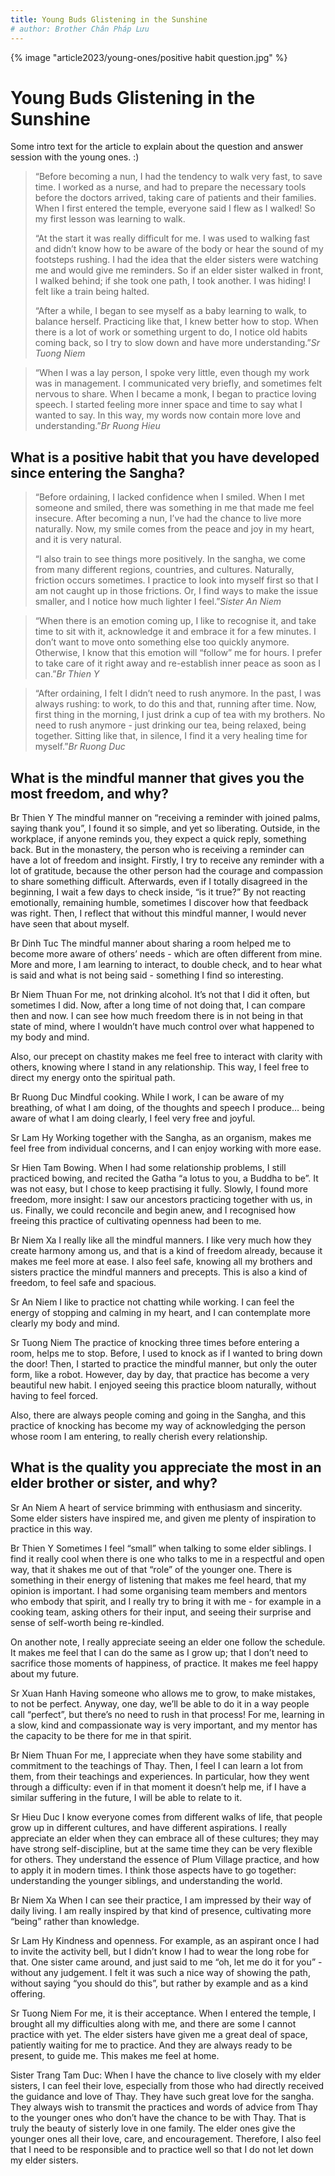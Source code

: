 ```yaml
---
title: Young Buds Glistening in the Sunshine
# author: Brother Chân Pháp Lưu
---
```


<div class="page-break"></div>

<div class="front-collage">
    {% image "article2023/young-ones/positive habit question.jpg" %}
</div>

<h1>Young Buds Glistening in the Sunshine</h1>

<p class="intro">Some intro text for the article to explain about the question and answer session with the young ones. :)</p>

> “Before becoming a nun, I had the tendency to walk very fast, to save time. I worked as a nurse, and had to prepare the necessary tools before the doctors arrived, taking care of patients and their families. When I first entered the temple, everyone said I flew as I walked! So my first lesson was learning to walk.
> 
> “At the start it was really difficult for me. I was used to walking fast and didn’t know how to be aware of the body or hear the sound of my footsteps rushing. I had the idea that the elder sisters were watching me and would give me reminders. So if an elder sister walked in front, I walked behind; if she took one path, I took another. I was hiding! I felt like a train being halted.
> 
> “After a while, I began to see myself as a baby learning to walk, to balance herself. Practicing like that, I knew better how to stop. When there is a lot of work or something urgent to do, I notice old habits coming back, so I try to slow down and have more understanding.”<cite>Sr Tuong Niem</cite>

> “When I was a lay person, I spoke very little, even though my work was in management. I communicated very briefly, and sometimes felt nervous to share. When I became a monk, I began to practice loving speech. I started feeling more inner space and time to say what I wanted to say. In this way, my words now contain more love and understanding.”<cite>Br Ruong Hieu</cite>

<h2 class="young-ones-center-heading">What is a positive habit that you have developed since entering the Sangha?</h2>

> “Before ordaining, I lacked confidence when I smiled. When I met someone and smiled, there was something in me that made me feel insecure. After becoming a nun, I’ve had the chance to live more naturally. Now, my smile comes from the peace and joy in my heart, and it is very natural. 
> 
> “I also train to see things more positively. In the sangha, we come from many different regions, countries, and cultures. Naturally, friction occurs sometimes. I practice to look into myself first so that I am not caught up in those frictions. Or, I find ways to make the issue smaller, and I notice how much lighter I feel.”<cite>Sister An Niem</cite>

> “When there is an emotion coming up, I like to recognise it, and take time to sit with it, acknowledge it and embrace it for a few minutes. I don’t want to move onto something else too quickly anymore. Otherwise, I know that this emotion will “follow” me for hours.  I prefer to take care of it right away and re-establish inner peace as soon as I can.”<cite>Br Thien Y</cite>

> “After ordaining, I felt I didn’t need to rush anymore. In the past, I was always rushing: to work, to do this and that, running after time. Now, first thing in the morning, I just drink a cup of tea with my brothers. No need to rush anymore - just drinking our tea, being relaxed, being together. Sitting like that, in silence, I find it a very healing time for myself.”<cite>Br Ruong Duc</cite>

<div class="page-break"></div>

## What is the mindful manner that gives you the most freedom, and why?

Br Thien Y
The mindful manner on “receiving a reminder with joined palms, saying thank you”, I found it so simple, and yet so liberating. Outside, in the workplace, if anyone reminds you, they expect a quick reply, something back. But in the monastery, the person who is receiving a reminder can have a lot of freedom and insight. 
Firstly, I try to receive any reminder with a lot of gratitude, because the other person had the courage and compassion to share something difficult. Afterwards, even if I totally disagreed in the beginning, I wait a few days to check inside, “is it true?” By not reacting emotionally, remaining humble, sometimes I discover how that feedback was right. Then, I reflect that without this mindful manner, I would never have seen that about myself.
 
Br Dinh Tuc
The mindful manner about sharing a room helped me to become more aware of others’ needs - which are often different from mine. More and more, I am learning to interact, to double check, and to hear what is said and what is not being said - something I find so interesting.

Br Niem Thuan
For me, not drinking alcohol. It’s not that I did it often, but sometimes I did. Now, after a long time of not doing that, I can compare then and now. I can see how much freedom there is in not being in that state of mind, where I wouldn’t have much control over what happened to my body and mind.
 
Also, our precept on chastity makes me feel free to interact with clarity with others, knowing where I stand in any relationship. This way, I feel free to direct my energy onto the spiritual path.
 
Br Ruong Duc
Mindful cooking. While I work, I can be aware of my breathing, of what I am doing, of the thoughts and speech I produce… being aware of what I am doing clearly, I feel very free and joyful.
 
Sr Lam Hy
Working together with the Sangha, as an organism, makes me feel free from individual concerns, and I can enjoy working with more ease.
 
Sr Hien Tam
Bowing. When I had some relationship problems, I still practiced bowing, and recited the Gatha “a lotus to you, a Buddha to be”. It was not easy, but I chose to keep practising it fully. Slowly, I found more freedom, more insight: I saw our ancestors practicing together with us, in us. Finally, we could reconcile and begin anew, and I recognised how freeing this practice of cultivating openness had been to me.
 
Br Niem Xa
I really like all the mindful manners. I like very much how they create harmony among us, and that is a kind of freedom already, because it makes me feel more at ease. I also feel safe, knowing all my brothers and sisters practice the mindful manners and precepts. This is also a kind of freedom, to feel safe and spacious.

Sr An Niem
I like to practice not chatting while working. I can feel the energy of stopping and calming in my heart, and I can contemplate more clearly my body and mind.

Sr Tuong Niem
The practice of knocking three times before entering a room, helps me to stop. Before, I used to knock as if I wanted to bring down the door! Then, I started to practice the mindful manner, but only the outer form, like a robot. However, day by day, that practice has become a very beautiful new habit. I enjoyed seeing this practice bloom naturally, without having to feel forced.

Also, there are always people coming and going in the Sangha, and this practice of knocking has become my way of acknowledging the person whose room I am entering, to really cherish every relationship.

<div class="page-break"></div>

## What is the quality you appreciate the most in an elder brother or sister, and why?

Sr An Niem
A heart of service brimming with enthusiasm and sincerity. Some elder sisters have inspired me, and given me plenty of inspiration to practice in this way.
 
Br Thien Y
Sometimes I feel “small” when talking to some elder siblings. I find it really cool when there is one who talks to me in a respectful and open way, that it shakes me out of that “role” of the younger one.  There is something in their energy of listening that makes me feel heard, that my opinion is important.  I had some organising team members and mentors who embody that spirit, and I really try to bring it with me - for example in a cooking team, asking others for their input, and seeing their surprise and sense of self-worth being re-kindled.
 
On another note, I really appreciate seeing an elder one follow the schedule. It makes me feel that I can do the same as I grow up; that I don’t need to sacrifice those moments of happiness, of practice.  It makes me feel happy about my future.
 
Sr Xuan Hanh
Having someone who allows me to grow, to make mistakes, to not be perfect. Anyway, one day, we’ll be able to do it in a way people call “perfect”, but there’s no need to rush in that process! For me, learning in a slow, kind and compassionate way is very important, and my mentor has the capacity to be there for me in that spirit.
 
Br Niem Thuan
For me, I appreciate when they have some stability and commitment to the teachings of Thay. Then, I feel I can learn a lot from them, from their teachings and experiences. In particular, how they went through a difficulty: even if in that moment it doesn’t help me, if I have a similar suffering in the future, I will be able to relate to it.
 
Sr Hieu Duc
I know everyone comes from different walks of life, that people grow up in different cultures, and have different aspirations. I really appreciate an elder when they can embrace all of these cultures; they may have strong self-discipline, but at the same time they can be very flexible for others. They understand the essence of Plum Village practice, and how to apply it in modern times. I think those aspects have to go together: understanding the younger siblings, and understanding the world.
 
Br Niem Xa
When I can see their practice, I am impressed by their way of daily living. I am really inspired by that kind of presence, cultivating more “being” rather than knowledge.
 
Sr Lam Hy
Kindness and openness. For example, as an aspirant once I had to invite the activity bell, but I didn’t know I had to wear the long robe for that. One sister came around, and just said to me “oh, let me do it for you” - without any judgement. I felt it was such a nice way of showing the path, without saying “you should do this”, but rather by example and as a kind offering.

Sr Tuong Niem
For me, it is their acceptance. When I entered the temple, I brought all my difficulties along with me, and there are some I cannot practice with yet. The elder sisters have given me a great deal of space, patiently waiting for me to practice. And they are always ready to be present, to guide me. This makes me feel at home.

Sister Trang Tam Duc: When I have the chance to live closely with my elder sisters, I can feel their love, especially from those who had directly received the guidance and love of Thay. They have such great love for the sangha. They always wish to transmit the practices and words of advice from Thay to the younger ones who don’t have the chance to be with Thay. That is truly the beauty of sisterly love in one family. The elder ones give the younger ones all their love, care, and encouragement. Therefore, I also feel that I need to be responsible and to practice well so that I do not let down my elder sisters.